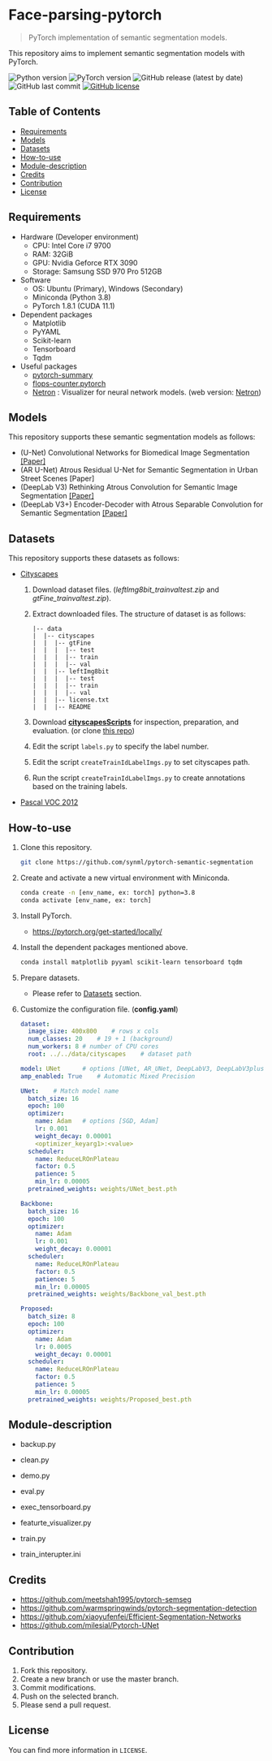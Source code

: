 # Face-parsing-pytorch 

> PyTorch implementation of semantic segmentation models.

This repository aims to implement semantic segmentation models with PyTorch.



![Python version](https://img.shields.io/badge/Python-3.8-orange) ![PyTorch version](https://img.shields.io/badge/PyTorch-1.8-brightgreen) ![GitHub release (latest by date)](https://img.shields.io/github/v/release/synml/pytorch-semantic-segmentation) ![GitHub last commit](https://img.shields.io/github/last-commit/synml/pytorch-semantic-segmentation) [![GitHub license](https://img.shields.io/github/license/synml/pytorch-semantic-segmentation)](https://github.com/synml/pytorch-semantic-segmentation/blob/main/LICENSE)

## Table of Contents

- [Requirements](#Requirements)
- [Models](#Models)
- [Datasets](#Datasets)
- [How-to-use](#How-to-use)
- [Module-description](#Module-description)
- [Credits](#Credits)
- [Contribution](#Contribution)
- [License](#License)

## Requirements

- Hardware (Developer environment)
  - CPU: Intel Core i7 9700
  - RAM: 32GiB
  - GPU: Nvidia Geforce RTX 3090
  - Storage: Samsung SSD 970 Pro 512GB
- Software
  - OS: Ubuntu (Primary), Windows (Secondary)
  - Miniconda (Python 3.8)
  - PyTorch 1.8.1 (CUDA 11.1)
- Dependent packages
  - Matplotlib
  - PyYAML
  - Scikit-learn
  - Tensorboard
  - Tqdm
- Useful packages
  - [pytorch-summary](https://github.com/sksq96/pytorch-summary)
  - [flops-counter.pytorch](https://github.com/sovrasov/flops-counter.pytorch)
  - [Netron](https://github.com/lutzroeder/Netron) : Visualizer for neural network models. (web version: [Netron](https://lutzroeder.github.io/netron/))

## Models

This repository supports these semantic segmentation models as follows:

- (U-Net) Convolutional Networks for Biomedical Image Segmentation [[Paper]](https://arxiv.org/pdf/1505.04597.pdf)
- (AR U-Net) Atrous Residual U-Net for Semantic Segmentation in Urban Street Scenes [Paper]
- (DeepLab V3) Rethinking Atrous Convolution for Semantic Image Segmentation [[Paper]](https://arxiv.org/pdf/1706.05587.pdf)
- (DeepLab V3+) Encoder-Decoder with Atrous Separable Convolution for Semantic Segmentation [[Paper]](https://arxiv.org/pdf/1802.02611.pdf)

## Datasets

This repository supports these datasets as follows:

- [Cityscapes](https://www.cityscapes-dataset.com/)
  
  1. Download dataset files. (*leftImg8bit_trainvaltest.zip* and *gtFine_trainvaltest.zip*).
  
  2. Extract downloaded files. The structure of dataset is as follows:
  
     ```
     |-- data
     |  |-- cityscapes
     |  |  |-- gtFine
     |  |  |  |-- test
     |  |  |  |-- train
     |  |  |  |-- val
     |  |  |-- leftImg8bit
     |  |  |  |-- test
     |  |  |  |-- train
     |  |  |  |-- val
     |  |  |-- license.txt
     |  |  |-- README
     ```
  
  3. Download [**cityscapesScripts**](https://github.com/mcordts/cityscapesScripts) for inspection, preparation, and evaluation. (or clone [this repo](https://github.com/synml/cityscapesScripts))
  
  4. Edit the script `labels.py` to specify the label number.
  
  5. Edit the script `createTrainIdLabelImgs.py` to set cityscapes path.
  
  6. Run the script `createTrainIdLabelImgs.py` to create annotations based on the training labels.
- [Pascal VOC 2012](http://host.robots.ox.ac.uk/pascal/VOC/voc2012/index.html)

## How-to-use

1. Clone this repository.
   
   ```bash
   git clone https://github.com/synml/pytorch-semantic-segmentation
   ```
   
2. Create and activate a new virtual environment with Miniconda.

   ```bash
   conda create -n [env_name, ex: torch] python=3.8
   conda activate [env_name, ex: torch]
   ```

3. Install PyTorch.

   - https://pytorch.org/get-started/locally/

4. Install the dependent packages mentioned above.

   ```bash
   conda install matplotlib pyyaml scikit-learn tensorboard tqdm
   ```

5. Prepare datasets.

   - Please refer to [Datasets](#Datasets) section.

6. Customize the configuration file. (**config.yaml**)

   ```yaml
   dataset:
     image_size: 400x800	# rows x cols
     num_classes: 20	# 19 + 1 (background)
     num_workers: 8	# number of CPU cores
     root: ../../data/cityscapes	# dataset path
   
   model: UNet		# options [UNet, AR_UNet, DeepLabV3, DeepLabV3plus]
   amp_enabled: True	# Automatic Mixed Precision
   
   UNet:	# Match model name
     batch_size: 16
     epoch: 100
     optimizer:
       name: Adam	# options [SGD, Adam]
       lr: 0.001
       weight_decay: 0.00001
       <optimizer_keyarg1>:<value>
     scheduler:
       name: ReduceLROnPlateau
       factor: 0.5
       patience: 5
       min_lr: 0.00005
     pretrained_weights: weights/UNet_best.pth
   
   Backbone:
     batch_size: 16
     epoch: 100
     optimizer:
       name: Adam
       lr: 0.001
       weight_decay: 0.00001
     scheduler:
       name: ReduceLROnPlateau
       factor: 0.5
       patience: 5
       min_lr: 0.00005
     pretrained_weights: weights/Backbone_val_best.pth
   
   Proposed:
     batch_size: 8
     epoch: 100
     optimizer:
       name: Adam
       lr: 0.0005
       weight_decay: 0.00001
     scheduler:
       name: ReduceLROnPlateau
       factor: 0.5
       patience: 5
       min_lr: 0.00005
     pretrained_weights: weights/Proposed_best.pth
   
   ```

## Module-description

- backup.py

- clean.py

- demo.py

- eval.py

- exec_tensorboard.py

- featurte_visualizer.py

- train.py

- train_interupter.ini


## Credits

- https://github.com/meetshah1995/pytorch-semseg
- https://github.com/warmspringwinds/pytorch-segmentation-detection
- https://github.com/xiaoyufenfei/Efficient-Segmentation-Networks
- https://github.com/milesial/Pytorch-UNet

## Contribution

1. Fork this repository.
2. Create a new branch or use the master branch.
3. Commit modifications.
4. Push on the selected branch.
5. Please send a pull request.

## License

You can find more information in `LICENSE`.
